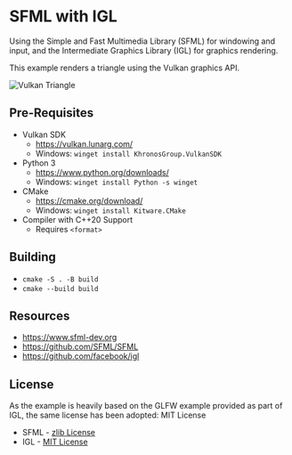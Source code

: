 # SFML with IGL

Using the Simple and Fast Multimedia Library (SFML) for windowing and input,
and the Intermediate Graphics Library (IGL) for graphics rendering.

This example renders a triangle using the Vulkan graphics API.

![Vulkan Triangle](https://github.com/eXpl0it3r/SFML-IGL/assets/920861/6f79044a-38d9-4c57-a67f-fa53ce9ee3f5)

## Pre-Requisites

-   Vulkan SDK
    -   https://vulkan.lunarg.com/
    -   Windows: `winget install KhronosGroup.VulkanSDK`
-   Python 3
    -   https://www.python.org/downloads/
    -   Windows: `winget install Python -s winget`
-   CMake
    -   https://cmake.org/download/
    -   Windows: `winget install Kitware.CMake`
-   Compiler with C++20 Support
    -   Requires `<format>`

## Building

-   `cmake -S . -B build`
-   `cmake --build build`

## Resources

-   https://www.sfml-dev.org
-   https://github.com/SFML/SFML
-   https://github.com/facebook/igl

## License

As the example is heavily based on the GLFW example provided as part of IGL,
the same license has been adopted: MIT License

-   SFML - [zlib License](https://github.com/SFML/SFML/blob/master/license.md)
-   IGL - [MIT License](https://github.com/facebook/igl/blob/main/LICENSE.md)

